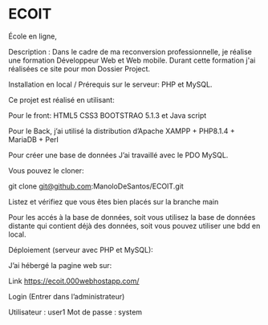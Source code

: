 # ECOIT

École en ligne,

Description :
Dans le cadre de ma reconversion professionnelle, je réalise une formation Développeur Web et Web mobile. Durant cette formation j'ai réalisées ce site pour mon Dossier Project.

Installation en local / Prérequis sur le serveur: PHP et MySQL.

Ce projet est réalisé en utilisant:

Pour le front: HTML5 CSS3 BOOTSTRAO 5.1.3 et Java script

Pour le Back, j’ai utilisé la distribution d’Apache XAMPP + PHP8.1.4 + MariaDB + Perl

Pour créer une base de données J’ai travaillé avec le PDO MySQL.

Vous pouvez le cloner:

git clone git@github.com:ManoloDeSantos/ECOIT.git

Listez et vérifiez que vous êtes bien placés sur la branche main

Pour les accés à la base de données, soit vous utilisez la base de données distante qui contient déjà des données, soit vous pouvez utiliser une bdd en local.

Déploiement (serveur avec PHP et MySQL):

J’ai hébergé la pagine web sur:

Link https://ecoit.000webhostapp.com/

Login (Entrer dans l’administrateur)

Utilisateur : user1
Mot de passe : system
